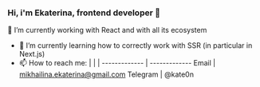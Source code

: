 ### Hi, i'm Ekaterina, frontend developer 👋  

🔭 I’m currently working with React and with all its ecosystem 
- 🌱 I’m currently learning how to correctly work with SSR (in particular in Next.js)
- 📫 How to reach me: 
|   |  |
------------- | -------------
Email  | mikhailina.ekaterina@gmail.com
Telegram  | @kate0n


<!---- - ⚡ Fun fact: ... -->

<!---- 🤔 I’m looking for help with ...-->
<!--- 🔭 I’m currently working on ...-->
<!--- 👯 I’m looking to collaborate on ...-->
